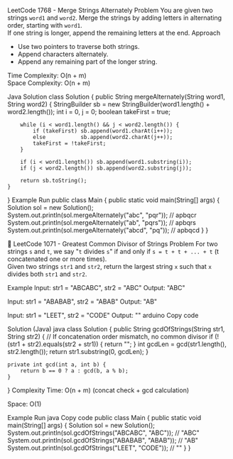 LeetCode 1768 - Merge Strings Alternately
Problem
You are given two strings `word1` and `word2`. Merge the strings by adding letters in alternating order, starting with `word1`.  
If one string is longer, append the remaining letters at the end.
Approach
- Use two pointers to traverse both strings.
- Append characters alternately.
- Append any remaining part of the longer string.  

Time Complexity: O(n + m)  
Space Complexity: O(n + m)

Java Solution
class Solution {
    public String mergeAlternately(String word1, String word2) {
        StringBuilder sb = new StringBuilder(word1.length() + word2.length());
        int i = 0, j = 0;
        boolean takeFirst = true;

        while (i < word1.length() && j < word2.length()) {
            if (takeFirst) sb.append(word1.charAt(i++));
            else           sb.append(word2.charAt(j++));
            takeFirst = !takeFirst;
        }

        if (i < word1.length()) sb.append(word1.substring(i));
        if (j < word2.length()) sb.append(word2.substring(j));

        return sb.toString();
    }
}
Example Run
public class Main {
    public static void main(String[] args) {
        Solution sol = new Solution();
        System.out.println(sol.mergeAlternately("abc", "pqr"));   // apbqcr
        System.out.println(sol.mergeAlternately("ab", "pqrs"));   // apbqrs
        System.out.println(sol.mergeAlternately("abcd", "pq"));   // apbqcd
    }
}


📝 LeetCode 1071 - Greatest Common Divisor of Strings
Problem
For two strings `s` and `t`, we say "`t` divides `s`" if and only if `s = t + t + ... + t` (t concatenated one or more times).  
Given two strings `str1` and `str2`, return the largest string `x` such that `x` divides both `str1` and `str2`.

Example
Input: str1 = "ABCABC", str2 = "ABC"
Output: "ABC"

Input: str1 = "ABABAB", str2 = "ABAB"
Output: "AB"

Input: str1 = "LEET", str2 = "CODE"
Output: ""
arduino
Copy code

Solution (Java)
java
class Solution {
    public String gcdOfStrings(String str1, String str2) {
        // If concatenation order mismatch, no common divisor
        if (!(str1 + str2).equals(str2 + str1)) {
            return "";
        }
        int gcdLen = gcd(str1.length(), str2.length());
        return str1.substring(0, gcdLen);
    }

    private int gcd(int a, int b) {
        return b == 0 ? a : gcd(b, a % b);
    }
}
Complexity
Time: O(n + m) (concat check + gcd calculation)

Space: O(1)

Example Run
java
Copy code
public class Main {
    public static void main(String[] args) {
        Solution sol = new Solution();
        System.out.println(sol.gcdOfStrings("ABCABC", "ABC"));   // "ABC"
        System.out.println(sol.gcdOfStrings("ABABAB", "ABAB")); // "AB"
        System.out.println(sol.gcdOfStrings("LEET", "CODE"));   // ""
    }
}
